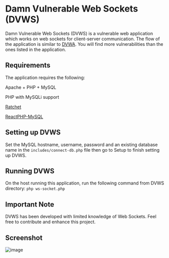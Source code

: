 # Damn Vulnerable Web Sockets (DVWS)
Damn Vulnerable Web Sockets (DVWS) is a vulnerable web application which works on web sockets for client-server communication. The flow of the application is similar to [DVWA](https://github.com/ethicalhack3r/DVWA). You will find more vulnerabilities than the ones listed in the application.

## Requirements
The application requires the following:

Apache + PHP + MySQL

PHP with MySQLi support

[Ratchet](https://github.com/ratchetphp/Ratchet)

[ReactPHP-MySQL](https://github.com/bixuehujin/reactphp-mysql/)

## Setting up DVWS
Set the MySQL hostname, username, password and an existing database name in the ```includes/connect-db.php``` file then go to Setup to finish setting up DVWS.

## Running DVWS
On the host running this application, run the following command from DVWS directory: ```php ws-socket.php```

## Important Note
DVWS has been developed with limited knowledge of Web Sockets. Feel free to contribute and enhance this project.

## Screenshot
![image](https://cloud.githubusercontent.com/assets/5358495/21744585/a23a1968-d53e-11e6-9ce4-4dc85aa194b1.png)

